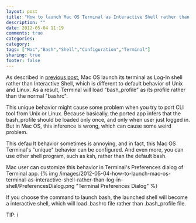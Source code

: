 ```yaml
---
layout: post
title: "How to launch Mac OS Terminal as Interactive Shell rather than Log-in Shell"
description: ""
date: 2012-05-04 11:19
comments: true
categories: 
category: 
tags: ["Mac","Bash","Shell","Configuration","Terminal"]
sharing: true
footer: false
---
```


As described in [previous post](/blog/2012/04/26/bash-profile-on-mac-os-x/), Mac OS launch its terminal as Log-In shell rather than Interactive Shell, which is different to default behavior of Unix and Linux. As a result, Terminal will load "bash_profile" as its profile rather than the normal "bashrc".

This unique behavior might cause some problem when you try to port CLI tool from Unix or Linux. 
Because basically, the ported app infers that the bash_profile should be loaded only once, and only when user just logged in. But in Mac OS, this inference is wrong, which can cause some weird problem.

This defau lt behavior sometimes is annoying, and in fact, this Mac OS Terminal's "unique" behavior can be configured. And even more, you can use other shell program, such as ksh, rather than the default bash.

Mac user can customize this behavior in Terminal's Preferences dialog of Terminal app. 
{% img /images/2012-05-04-how-to-launch-mac-os-terminal-as-interactive-shell-rather-than-log-in-shell/PreferencesDialog.png "Terminal Preferences Dialog" %}

If you choose the command to launch bash, the launched shell will become a interactive shell, which will load .bashrc file rather than .bash_profile file.

TIP: i

